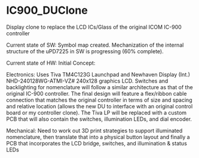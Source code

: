 # IC900_DUClone
Display clone to replace the LCD ICs/Glass of the original ICOM IC-900 controller

Current state of SW: Symbol map created.  Mechanization of the internal structure of the uPD7225 in SW is progressing (60% complete).

Current state of HW: Initial Concept:

Electronics: Uses Tiva TM4C123G Launchpad and Newhaven Display (Int.) NHD-240128WG-ATMI-VZ# 240x128 graphics LCD.  Switches and backlighting for nomenclature will follow a similar architecture as that of the original IC-900 controller. The final design will feature a flex/ribbon cable connection that matches the original controller in terms of size and spacing and relative location (allows the new DU to interface with an original control board or my controller clone).  The Tiva LP will be replaced with a custom PCB that will also contain the switches, illumination LEDs, and dial encoder.

Mechanical: Need to work out 3D print strategies to support illuminated nomenclature, then translate that into a physical button layout and finally a PCB that incorporates the LCD bridge, switches, and illumination & status LEDs

